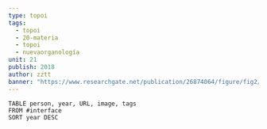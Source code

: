 ```yaml
---
type: topoi
tags:
  - topoi
  - 20-materia
  - topoi
  - nuevaorganología
unit: 21
publish: 2018
author: zztt
banner: "https://www.researchgate.net/publication/26874064/figure/fig2/AS:601663815553035@1520459240110/Diagrammatic-summary-of-General-Tau-Theory-The-markers-on-the-hands-of-the-female.png"
---
```


```dataview
TABLE person, year, URL, image, tags
FROM #interface
SORT year DESC
```

